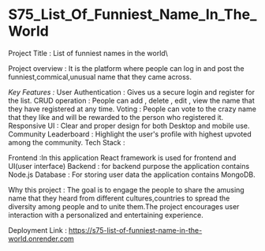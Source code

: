 # S75_List_Of_Funniest_Name_In_The_World
Project Title : List of funniest names in the world\

Project overview :
It is the platform where people can log in and post the funniest,commical,unusual name that they came across.

*Key Features :*
User Authentication : Gives us a secure login and register for the list.
CRUD operation : People can add , delete , edit , view the name that they have registered at any time.
Voting : People can vote to the crazy name that they like and will be rewarded to the person who registered it.
Responsive UI : Clear and proper design for both Desktop and mobile use.
Community Leaderboard : Highlight the user's profile with highest upvoted among the community.
Tech Stack :

Frontend :In this application React framework is used for frontend and UI(user interface)
Backend : for backend purpose the application contains Node.js
Database : For storing user data the application contains MongoDB.

Why this project :
The goal is to engage the people to share the amusing name that they heard from different cultures,countries to spread the diversity among people and to unite them.The project encourages user interaction with a personalized and entertaining experience.




Deployment Link : https://s75-list-of-funniest-name-in-the-world.onrender.com